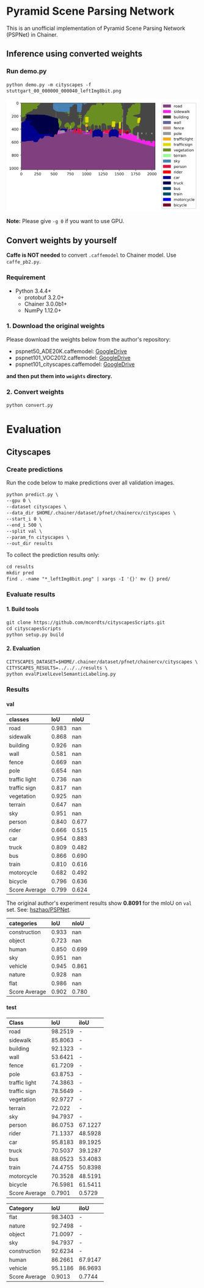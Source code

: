 # Pyramid Scene Parsing Network

This is an unofficial implementation of Pyramid Scene Parsing Network (PSPNet) in Chainer.

## Inference using converted weights

### Run demo.py

```
python demo.py -m cityscapes -f stuttgart_00_000000_000040_leftImg8bit.png
```

![](images/sample.png)

**Note:** Please give `-g 0` if you want to use GPU.

## Convert weights by yourself

**Caffe is NOT needed** to convert `.caffemodel` to Chainer model. Use `caffe_pb2.py`.

### Requirement

- Python 3.4.4+
    - protobuf 3.2.0+
    - Chainer 3.0.0b1+
    - NumPy 1.12.0+

### 1. Download the original weights

Please download the weights below from the author's repository:

- pspnet50\_ADE20K.caffemodel: [GoogleDrive](https://drive.google.com/open?id=0BzaU285cX7TCN1R3QnUwQ0hoMTA)
- pspnet101\_VOC2012.caffemodel: [GoogleDrive](https://drive.google.com/open?id=0BzaU285cX7TCNVhETE5vVUdMYk0)
- pspnet101\_cityscapes.caffemodel: [GoogleDrive](https://drive.google.com/open?id=0BzaU285cX7TCT1M3TmNfNjlUeEU)

**and then put them into `weights` directory.**

### 2. Convert weights

```
python convert.py
```

# Evaluation

## Cityscapes

### Create predictions

Run the code below to make predictions over all validation images.

```
python predict.py \
--gpu 0 \
--dataset cityscapes \
--data_dir $HOME/.chainer/dataset/pfnet/chainercv/cityscapes \
--start_i 0 \
--end_i 500 \
--split val \
--param_fn cityscapes \
--out_dir results
```

To collect the prediction results only:

```
cd results
mkdir pred
find . -name "*_leftImg8bit.png" | xargs -I '{}' mv {} pred/
```

### Evaluate results

#### 1. Build tools

```
git clone https://github.com/mcordts/cityscapesScripts.git
cd cityscapesScripts
python setup.py build
```

#### 2. Evaluation

```
CITYSCAPES_DATASET=$HOME/.chainer/dataset/pfnet/chainercv/cityscapes \
CITYSCAPES_RESULTS=../../../results \
python evalPixelLevelSemanticLabeling.py
```

### Results

#### val

classes       |  IoU   |  nIoU
:-------------|:-------|:-----
road          | 0.983  |   nan
sidewalk      | 0.868  |   nan
building      | 0.926  |   nan
wall          | 0.581  |   nan
fence         | 0.669  |   nan
pole          | 0.654  |   nan
traffic light | 0.736  |   nan
traffic sign  | 0.817  |   nan
vegetation    | 0.925  |   nan
terrain       | 0.647  |   nan
sky           | 0.951  |   nan
person        | 0.840  | 0.677
rider         | 0.666  | 0.515
car           | 0.954  | 0.883
truck         | 0.809  | 0.482
bus           | 0.866  | 0.690
train         | 0.810  | 0.616
motorcycle    | 0.682  | 0.492
bicycle       | 0.796  | 0.636
Score Average | 0.799  | 0.624

The original author's experiment results show **0.8091** for the mIoU on `val` set. See: [hszhao/PSPNet](https://github.com/hszhao/PSPNet).

categories    |  IoU   |  nIoU
:-------------|:-------|:-----
construction  | 0.933  |   nan
object        | 0.723  |   nan
human         | 0.850  | 0.699
sky           | 0.951  |   nan
vehicle       | 0.945  | 0.861
nature        | 0.928  |   nan
flat          | 0.986  |   nan
Score Average | 0.902  | 0.780

#### test

| Class | IoU | iIoU
|:------|:----|:----
| road | 98.2519 | -
| sidewalk | 85.8063 | -
building | 92.1323 | -
wall | 53.6421 | -
fence | 61.7209 | -
pole | 63.8753 | -
traffic light | 74.3863 | -
traffic sign | 78.5649 | -
vegetation | 92.9727 | -
terrain | 72.022 | -
sky | 94.7937 | -
person | 86.0753 | 67.1227
rider | 71.1337 | 48.5928
car | 95.8183 | 89.1925
truck | 70.5037 | 39.1287
bus | 88.0523 | 53.4083
train | 74.4755 | 50.8398
motorcycle | 70.3528 | 48.5191
bicycle | 76.5981 | 61.5411
Score Average | 0.7901  | 0.5729

Category | IoU | iIoU
:--------|:----|:----
flat | 98.3403 | -
nature | 92.7498 | -
object | 71.0097 | -
sky | 94.7937 | -
construction | 92.6234 | -
human | 86.2661 | 67.9147
vehicle | 95.1186 | 86.9693
Score Average | 0.9013  | 0.7744

<!-- # ADE20K -->

<!-- # Pascal VOC -->
